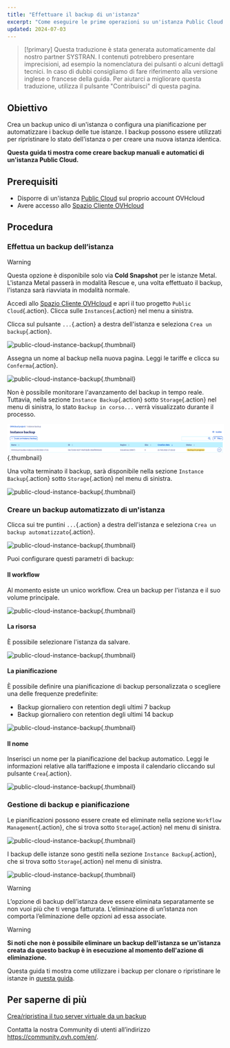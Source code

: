 ```yaml
---
title: "Effettuare il backup di un'istanza"
excerpt: "Come eseguire le prime operazioni su un'istanza Public Cloud dallo Spazio Cliente OVHcloud"
updated: 2024-07-03
---
```


> [!primary]
> Questa traduzione è stata generata automaticamente dal nostro partner SYSTRAN. I contenuti potrebbero presentare imprecisioni, ad esempio la nomenclatura dei pulsanti o alcuni dettagli tecnici. In caso di dubbi consigliamo di fare riferimento alla versione inglese o francese della guida. Per aiutarci a migliorare questa traduzione, utilizza il pulsante "Contribuisci" di questa pagina.
>

## Obiettivo

Crea un backup unico di un'istanza o configura una pianificazione per automatizzare i backup delle tue istanze. I backup possono essere utilizzati per ripristinare lo stato dell'istanza o per creare una nuova istanza identica.

**Questa guida ti mostra come creare backup manuali e automatici di un'istanza Public Cloud.**

## Prerequisiti

- Disporre di un'istanza [Public Cloud](https://www.ovhcloud.com/it/public-cloud/) sul proprio account OVHcloud
- Avere accesso allo [Spazio Cliente OVHcloud](/links/manager)

## Procedura

### Effettua un backup dell’istanza

> [!warning]
> Questa opzione è disponibile solo via **Cold Snapshot** per le istanze Metal. L'istanza Metal passerà in modalità Rescue e, una volta effettuato il backup, l'istanza sarà riavviata in modalità normale.
>

Accedi allo [Spazio Cliente OVHcloud](/links/manager) e apri il tuo progetto `Public Cloud`{.action}. Clicca sulle `Instances`{.action} nel menu a sinistra.

Clicca sul pulsante `...`{.action} a destra dell'istanza e seleziona `Crea un backup`{.action}.

![public-cloud-instance-backup](images/createbackup1.png){.thumbnail}

Assegna un nome al backup nella nuova pagina. Leggi le tariffe e clicca su `Conferma`{.action}.

![public-cloud-instance-backup](images/createbackup2.png){.thumbnail}

Non è possibile monitorare l'avanzamento del backup in tempo reale. Tuttavia, nella sezione `Instance Backup`{.action} sotto `Storage`{.action} nel menu di sinistra, lo stato `Backup in corso...` verrà visualizzato durante il processo.

![public-cloud-instance-backup](images/backup_in_progress.png){.thumbnail}

Una volta terminato il backup, sarà disponibile nella sezione `Instance Backup`{.action} sotto `Storage`{.action} nel menu di sinistra.

![public-cloud-instance-backup](images/createbackup3.png){.thumbnail}

### Creare un backup automatizzato di un'istanza

Clicca sui tre puntini `...`{.action} a destra dell'istanza e seleziona `Crea un backup automatizzato`{.action}.

![public-cloud-instance-backup](images/createbackup4.png){.thumbnail}

Puoi configurare questi parametri di backup:

#### **Il workflow** 

Al momento esiste un unico workflow. Crea un backup per l'istanza e il suo volume principale.

![public-cloud-instance-backup](images/createbackup5.png){.thumbnail}

#### **La risorsa** 

È possibile selezionare l'istanza da salvare.

![public-cloud-instance-backup](images/createbackup6.png){.thumbnail}

#### **La pianificazione** 

È possibile definire una pianificazione di backup personalizzata o scegliere una delle frequenze predefinite:

- Backup giornaliero con retention degli ultimi 7 backup
- Backup giornaliero con retention degli ultimi 14 backup

![public-cloud-instance-backup](images/createbackup7.png){.thumbnail}

#### **Il nome** 

Inserisci un nome per la pianificazione del backup automatico. Leggi le informazioni relative alla tariffazione e imposta il calendario cliccando sul pulsante `Crea`{.action}.
 
![public-cloud-instance-backup](images/createbackup8.png){.thumbnail}

### Gestione di backup e pianificazione

Le pianificazioni possono essere create ed eliminate nella sezione `Workflow Management`{.action}, che si trova sotto `Storage`{.action} nel menu di sinistra.

![public-cloud-instance-backup](images/createbackup9.png){.thumbnail}

I backup delle istanze sono gestiti nella sezione `Instance Backup`{.action}, che si trova sotto `Storage`{.action} nel menu di sinistra.

![public-cloud-instance-backup](images/createbackup10.png){.thumbnail}

> [!warning]
> L’opzione di backup dell’istanza deve essere eliminata separatamente se non vuoi più che ti venga fatturata. L’eliminazione di un’istanza non comporta l’eliminazione delle opzioni ad essa associate.
>

> [!warning]
> **Si noti che non è possibile eliminare un backup dell'istanza se un'istanza creata da questo backup è in esecuzione al momento dell'azione di eliminazione.**

Questa guida ti mostra come utilizzare i backup per clonare o ripristinare le istanze in [questa guida](/pages/public_cloud/compute/create_restore_a_virtual_server_with_a_backup).

## Per saperne di più

[Crea/ripristina il tuo server virtuale da un backup](/pages/public_cloud/compute/create_restore_a_virtual_server_with_a_backup)

Contatta la nostra Community di utenti all’indirizzo <https://community.ovh.com/en/>.
